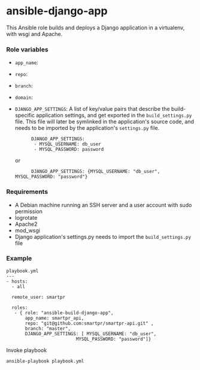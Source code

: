 # ansible-django-app

This Ansible role builds and deploys a Django application in a virtualenv, with wsgi and Apache.

### Role variables

* ``app_name``:
* ``repo``:    
* ``branch``: 
* ``domain``:
* ``DJANGO_APP_SETTINGS``: A list of key/value pairs that describe the build-specific application settings, and get exported in the ``build_settings.py`` file. This file will later be symlinked in the application's source code, and needs to be imported by the application's ``settings.py`` file.
   
            DJANGO_APP_SETTINGS:
             - MYSQL_USERNAME: db_user
             - MYSQL_PASSWORD: password

    or

            DJANGO_APP_SETTINGS: {MYSQL_USERNAME: "db_user", MYSQL_PASSWORD: "password"}

### Requirements

* A Debian machine running an SSH server and a user account with sudo permission
* logrotate
* Apache2
* mod_wsgi 
* Django application's settings.py needs to import the ``build_settings.py`` file    

### Example

    playbook.yml
    ---
    - hosts: 
      - all
  
      remote_user: smartpr

      roles:
       - { role: "ansible-build-django-app", 
           app_name: smartpr_api, 
           repo: "git@github.com:smartpr/smartpr-api.git" , 
           branch: "master",
           DJANGO_APP_SETTINGS: [ MYSQL_USERNAME: "db_user", 
                              MYSQL_PASSWORD: "password"]}                         


Invoke playbook

    ansible-playbook playbook.yml                              
